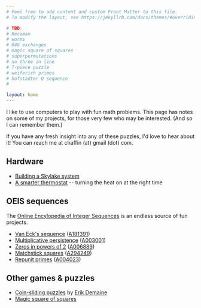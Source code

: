 ```yaml
---
# Feel free to add content and custom Front Matter to this file.
# To modify the layout, see https://jekyllrb.com/docs/themes/#overriding-theme-defaults

# TBD:
# Recaman
# worms
# G4G exchanges
# magic square of squares
# superpermutations
# no three in line
# 7-piece puzzle
# weiferich primes
# hofstadter Q sequence
#

layout: home
---
```


I like to use computers to play with fun math problems. This page has
notes on some of my projects, for those very few who may be
interested. (And so I can remember them.)

If you have any fresh insight into any of these puzzles, I'd love to
hear about it! You can reach me at chaffin (at) gmail (dot) com.

## Hardware

- [Building a Skylake system](skylake/skylake.html)
- [A smarter thermostat](preheat/preheat.html) -- turning the heat on at the right time

## OEIS sequences

The [Online Encylopedia of Integer Sequences](http://oeis.org) is an
endless source of fun projects.

- [Van Eck's sequence](vaneck/vaneck.html) ([A181391](https://oeis.org/A181391))
- [Multiplicative persistence](persistence/persistence.html) ([A003001](https://oeis.org/A003001))
- [Zeros in powers of 2](twozeros/twozeros.html) ([A006889](https://oeis.org/A006889))
- [Matchstick squares](matchsticks/matchsticks.html) ([A294249](https://oeis.org/A294249))
- [Repunit primes](repunit-primes/repunit-primes.html) ([A004023](https://oeis.org/A004023))

## Other games & puzzles

- [Coin-sliding puzzles](coin-sliding/coin-sliding.html) by [Erik Demaine](https://erikdemaine.org/)
- [Magic square of squares](magic-squares/magic-squares.html)
